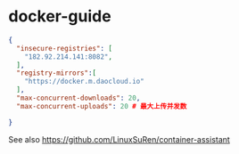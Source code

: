 # docker-guide

```json
{
  "insecure-registries": [
    "182.92.214.141:8082",
  ],
  "registry-mirrors":[
    "https://docker.m.daocloud.io"
  ],
  "max-concurrent-downloads": 20,
  "max-concurrent-uploads": 20 # 最大上传并发数

}
```

See also https://github.com/LinuxSuRen/container-assistant
